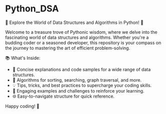 # Python_DSA

🚀 Explore the World of Data Structures and Algorithms in Python! 🐍

Welcome to a treasure trove of Pythonic wisdom, where we delve into the fascinating world of data structures and algorithms. Whether you're a budding coder or a seasoned developer, this repository is your compass on the journey to mastering the art of efficient problem-solving.

📚 What's Inside:
- 🧩 Concise explanations and code samples for a wide range of data structures.
- 🚀 Algorithms for sorting, searching, graph traversal, and more.
- 💡 Tips, tricks, and best practices to supercharge your coding skills.
- 🌟 Engaging examples and challenges to reinforce your learning.
- 🌐 Easy-to-navigate structure for quick reference.


Happy coding! 🚀
